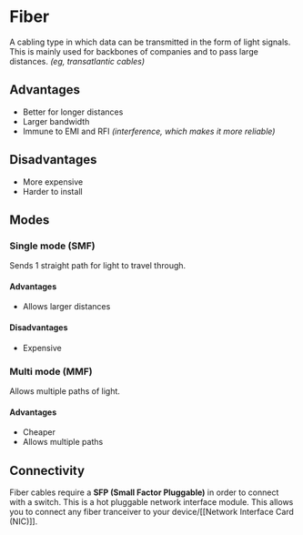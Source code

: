 # Fiber
A cabling type in which data can be transmitted in the form of light signals. This is mainly used for backbones of companies and to pass large distances. *(eg, transatlantic cables)*

## Advantages
- Better for longer distances
- Larger bandwidth
- Immune to EMI and RFI *(interference, which makes it more reliable)*

## Disadvantages
- More expensive
- Harder to install

## Modes
### Single mode (SMF)
Sends 1 straight path for light to travel through.

#### Advantages
- Allows larger distances

#### Disadvantages
- Expensive

### Multi mode (MMF)
Allows multiple paths of light.

#### Advantages
- Cheaper
- Allows multiple paths

## Connectivity
Fiber cables require a **SFP (Small Factor Pluggable)** in order to connect with a switch. This is a hot pluggable network interface module. This allows you to connect any fiber tranceiver to your device/[[Network Interface Card (NIC)]].

